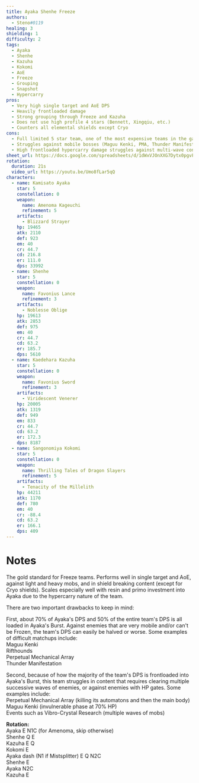 ```yaml
---
title: Ayaka Shenhe Freeze
authors:
  - Steno#0119
healing: 3
shielding: 1
difficulty: 2
tags:
  - Ayaka
  - Shenhe
  - Kazuha
  - Kokomi
  - AoE
  - Freeze
  - Grouping
  - Snapshot
  - Hypercarry
pros:
  - Very high single target and AoE DPS
  - Heavily frontloaded damage
  - Strong grouping through Freeze and Kazuha
  - Does not use high profile 4 stars (Bennett, Xingqiu, etc.)
  - Counters all elemental shields except Cryo
cons:
  - Full limited 5 star team, one of the most expensive teams in the game
  - Struggles against mobile bosses (Maguu Kenki, PMA, Thunder Manifestation)
  - High frontloaded hypercarry damage struggles against multi-wave content or HP gates (Maguu Kenki)
sheet_url: https://docs.google.com/spreadsheets/d/1dWxVJOnXXG7Dytx0pgvFprdfST-iSgM1VZjAf5zc4jI/edit?usp=sharing
rotation:
  duration: 21s
  video_url: https://youtu.be/Umo8fLar5qQ
characters:
  - name: Kamisato Ayaka
    star: 5
    constellation: 0
    weapon:
      name: Amenoma Kageuchi
      refinement: 5
    artifacts:
      - Blizzard Strayer
    hp: 19465
    atk: 2110
    def: 923
    em: 40
    cr: 44.7
    cd: 216.8
    er: 111.0
    dps: 33992
  - name: Shenhe
    star: 5
    constellation: 0
    weapon:
      name: Favonius Lance
      refinement: 3
    artifacts:
      - Noblesse Oblige
    hp: 19613
    atk: 2853
    def: 975
    em: 40
    cr: 44.7
    cd: 63.2
    er: 185.7
    dps: 5610
  - name: Kaedehara Kazuha
    star: 5
    constellation: 0
    weapon:
      name: Favonius Sword
      refinement: 3
    artifacts:
      - Viridescent Venerer 
    hp: 20005
    atk: 1319
    def: 949
    em: 833
    cr: 44.7
    cd: 63.2
    er: 172.3
    dps: 8187
  - name: Sangonomiya Kokomi
    star: 5
    constellation: 0
    weapon:
      name: Thrilling Tales of Dragon Slayers
      refinement: 5
    artifacts:
      - Tenacity of the Millelith
    hp: 44211
    atk: 1170
    def: 780
    em: 40
    cr: -88.4
    cd: 63.2
    er: 166.1
    dps: 409
---
```


# **Notes**  
The gold standard for Freeze teams. Performs well in single target and AoE, against light and heavy mobs, and in shield breaking content (except for Cryo shields). Scales especially well with resin and primo investment into Ayaka due to the hypercarry nature of the team. 

There are two important drawbacks to keep in mind:

First, about 70% of Ayaka's DPS and 50% of the entire team's DPS is all loaded in Ayaka's Burst. Against enemies that are very mobile and/or can't be Frozen, the team's DPS can easily be halved or worse. Some examples of difficult matchups include:  
Maguu Kenki  
Rifthounds  
Perpetual Mechanical Array  
Thunder Manifestation

Second, because of how the majority of the team's DPS is frontloaded into Ayaka's Burst, this team struggles in content that requires clearing multiple successive waves of enemies, or against enemies with HP gates. Some examples include:  
Perpetual Mechanical Array (killing its automatons and then the main body)  
Maguu Kenki (invulnerable phase at 70% HP)  
Events such as Vibro-Crystal Research (multiple waves of mobs)

**Rotation:**  
Ayaka E N1C (for Amenoma, skip otherwise)  
Shenhe Q E  
Kazuha E Q  
Kokomi E  
Ayaka dash (N1 if Mistsplitter) E Q N2C  
Shenhe E  
Ayaka N2C  
Kazuha E
